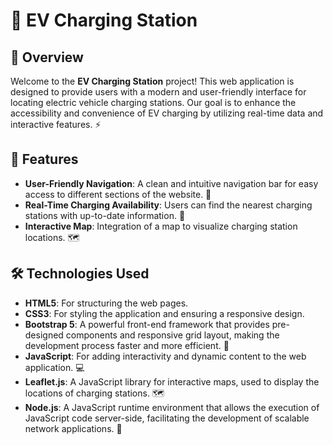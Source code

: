 # 🚗 EV Charging Station

## 🌟 Overview

Welcome to the **EV Charging Station** project! This web application is designed to provide users with a modern and user-friendly interface for locating electric vehicle charging stations. Our goal is to enhance the accessibility and convenience of EV charging by utilizing real-time data and interactive features. ⚡

## 🚀 Features

- **User-Friendly Navigation**: A clean and intuitive navigation bar for easy access to different sections of the website. 🧭
- **Real-Time Charging Availability**: Users can find the nearest charging stations with up-to-date information. 📍
- **Interactive Map**: Integration of a map to visualize charging station locations. 🗺️

## 🛠️ Technologies Used

- **HTML5**: For structuring the web pages.
- **CSS3**: For styling the application and ensuring a responsive design.
- **Bootstrap 5**: A powerful front-end framework that provides pre-designed components and responsive grid layout, making the development process faster and more efficient. 🎨
- **JavaScript**: For adding interactivity and dynamic content to the web application. 💻
- **Leaflet.js**: A JavaScript library for interactive maps, used to display the locations of charging stations. 🗺️
- **Node.js**: A JavaScript runtime environment that allows the execution of JavaScript code server-side, facilitating the development of scalable network applications. 🚀
